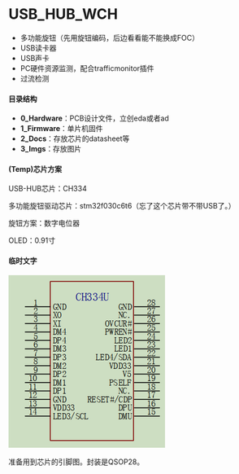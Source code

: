 # USB_HUB_WCH
* 多功能旋钮（先用旋钮编码，后边看看能不能换成FOC）
* USB读卡器
* USB声卡
* PC硬件资源监测，配合trafficmonitor插件
* 过流检测

#### 目录结构

* **0_Hardware**：PCB设计文件，立创eda或者ad
* **1_Firmware**：单片机固件
* **2_Docs**：存放芯片的datasheet等
* **3_Imgs**：存放图片

#### (Temp)芯片方案

USB-HUB芯片：CH334

多功能旋钮驱动芯片：stm32f030c6t6（忘了这个芯片带不带USB了。）

旋钮方案：数字电位器

OLED：0.91寸

#### 临时文字

![Snipaste_2023-07-06_23-28-31](.\3_Imgs\Snipaste_2023-07-06_23-28-31.png)

准备用到芯片的引脚图。封装是QSOP28。
